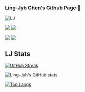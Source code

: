 ### Ling-Jyh Chen's Github Page 👋

![LJ](https://komarev.com/ghpvc/?username=cclljj)

<!--
**cclljj/cclljj** is a ✨ _special_ ✨ repository because its `README.md` (this file) appears on your GitHub profile.

Here are some ideas to get you started:

- 🔭 I’m currently working on ...
- 🌱 I’m currently learning ...
- 👯 I’m looking to collaborate on ...
- 🤔 I’m looking for help with ...
- 💬 Ask me about ...
- 📫 How to reach me: ...
- 😄 Pronouns: ...
- ⚡ Fun fact: ...
-->

<img src="https://github-readme-stats.vercel.app/api/pin/?username=AS-AIGC&repo=AS-AIGFAQ"/> <img src="https://github-readme-stats.vercel.app/api/pin/?username=AS-AIGC&repo=AS-AIGVTS"/>

<img src="https://github-readme-stats.vercel.app/api/pin/?username=LearnCIOT&repo=LearnCIOT.github.io"/> <img src="https://github-readme-stats.vercel.app/api/pin/?username=IISNRL&repo=pyCIOT"/>

## LJ Stats

[![GitHub Streak](https://github-readme-streak-stats.herokuapp.com/?user=cclljj)](https://git.io/streak-stats)

![Ling-Jyh's GitHub stats](https://github-readme-stats.vercel.app/api?username=cclljj&hide=contribs,prs)

[![Top Langs](https://github-readme-stats.vercel.app/api/top-langs/?username=cclljj)](https://github.com/anuraghazra/github-readme-stats)

